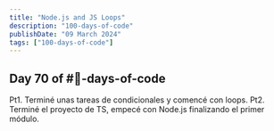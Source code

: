 ```yaml
---
title: "Node.js and JS Loops"
description: "100-days-of-code"
publishDate: "09 March 2024"
tags: ["100-days-of-code"]
---
```


## Day **70** of #💯-days-of-code

Pt1. Terminé unas tareas de condicionales y comencé con loops.
Pt2. Terminé el proyecto de TS, empecé con Node.js finalizando el primer módulo.
